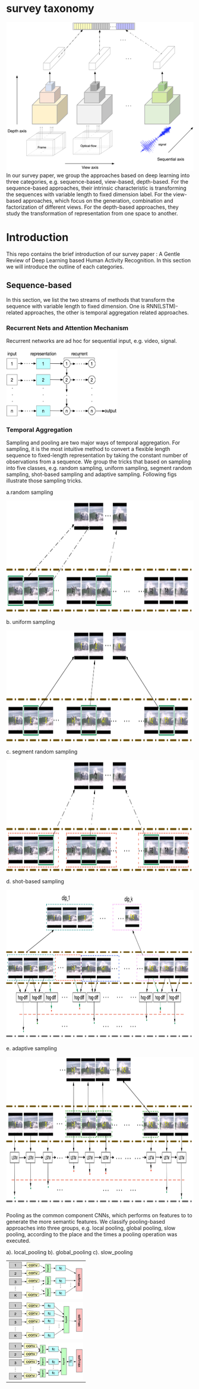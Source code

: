 # survey taxonomy
<img src="https://github.com/Ontheway361/Human-Activity-Recognition/blob/master/assets/taxonomy.jpg" width="600" height="400" alt="首页"/>
In our survey paper, we group the approaches based on deep learning into three categories, e.g. sequence-based, view-based, depth-based. For the sequence-based approaches, their intrinsic characteristic is transforming the sequences with variable length to fixed dimension label. For the view-based approaches, which focus on the generation, combination and factorization of different views. For the depth-based approaches, they study the transformation of representation from one space to another.

# Introduction
This repo contains the brief introduction of our survey paper : A Gentle Review of Deep Learning based Human Activity Recognition. In this section we will introduce the outline of each categories.

## Sequence-based
In this section, we list the two streams of methods that transform the sequence with variable length to fixed dimension. One is RNN(LSTM)-related approaches, the other is temporal aggregation related approaches.

### Recurrent Nets and Attention Mechanism
Recurrent networks are ad hoc for sequential input, e.g. video, signal.
<p><img src="assets/sequential/fig7-rnn.jpg" width="300" height="180" alt="首页"/></p>

### Temporal Aggregation
Sampling and pooling are two major ways of temporal aggregation.
For sampling, it is the most intuitive method to convert a flexible length sequence to fixed-length representation by taking the constant number of observations from a sequence. We group the tricks that based on sampling into five classes, e.g. random sampling, uniform sampling, segment random sampling, shot-based sampling and adaptive sampling. Following figs illustrate those sampling tricks.
<p>a.random sampling</p>
<img src="assets/sequential/fig8a-random.jpg" width="600" height="300" alt="首页"/>

<p>b. uniform sampling</p>
<img src="assets/sequential/fig8b-uniform.jpg" width="600" height="300" alt="首页"/>

<p>c. segment random sampling</p>
<img src="assets/sequential/fig8c-segment.jpg" width="600" height="300" alt="首页"/>

<p>d. shot-based sampling</p>
<img src="assets/sequential/fig8e-shot_based.jpg" width="600" height="400" alt="首页"/>

<p>e. adaptive sampling</p>
<img src="assets/sequential/fig8d-adaptive.jpg" width="600" height="400" alt="首页"/>

Pooling as the common component CNNs, which performs on features to to generate the more semantic features. We classify pooling-based approaches into three groups, e.g. local pooling, global pooling, slow pooling, according to the place and the times a pooling operation was executed.
<table style="border:0px">
   <tr>
       a). local_pooling
       <td><img src="assets/sequential/fig10a-local_pooling.jpg" width="200" height="100" frame=void rules=none></td>
   <tr>
       b). global_pooling
       <td><img src="assets/sequential/fig10b-global_pooling.jpg" width="200" height="100" frame=void rules=none></td>
   <tr>
       c). slow_pooling
       <td><img src="assets/sequential/fig10c-slow_pooling.jpg" width="200" height="100" frame=void rules=none></td>
</table>
